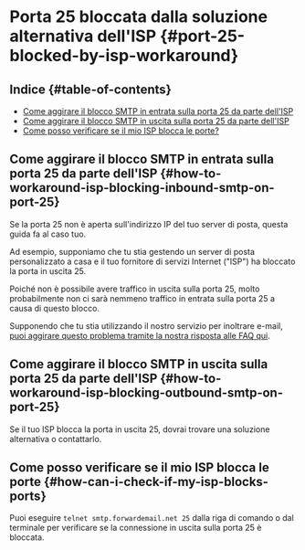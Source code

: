 # Porta 25 bloccata dalla soluzione alternativa dell'ISP {#port-25-blocked-by-isp-workaround}

## Indice {#table-of-contents}

* [Come aggirare il blocco SMTP in entrata sulla porta 25 da parte dell'ISP](#how-to-workaround-isp-blocking-inbound-smtp-on-port-25)
* [Come aggirare il blocco SMTP in uscita sulla porta 25 da parte dell'ISP](#how-to-workaround-isp-blocking-outbound-smtp-on-port-25)
* [Come posso verificare se il mio ISP blocca le porte?](#how-can-i-check-if-my-isp-blocks-ports)

## Come aggirare il blocco SMTP in entrata sulla porta 25 da parte dell'ISP {#how-to-workaround-isp-blocking-inbound-smtp-on-port-25}

Se la porta 25 non è aperta sull'indirizzo IP del tuo server di posta, questa guida fa al caso tuo.

Ad esempio, supponiamo che tu stia gestendo un server di posta personalizzato a casa e il tuo fornitore di servizi Internet ("ISP") ha bloccato la porta in uscita 25.

Poiché non è possibile avere traffico in uscita sulla porta 25, molto probabilmente non ci sarà nemmeno traffico in entrata sulla porta 25 a causa di questo blocco.

Supponendo che tu stia utilizzando il nostro servizio per inoltrare e-mail, [puoi aggirare questo problema tramite la nostra risposta alle FAQ qui](/faq#can-i-forward-emails-to-ports-other-than-25-eg-if-my-isp-has-blocked-port-25).

## Come aggirare il blocco SMTP in uscita sulla porta 25 da parte dell'ISP {#how-to-workaround-isp-blocking-outbound-smtp-on-port-25}

Se il tuo ISP blocca la porta in uscita 25, dovrai trovare una soluzione alternativa o contattarlo.

## Come posso verificare se il mio ISP blocca le porte {#how-can-i-check-if-my-isp-blocks-ports}

Puoi eseguire `telnet smtp.forwardemail.net 25` dalla riga di comando o dal terminale per verificare se la connessione in uscita sulla porta 25 è bloccata.